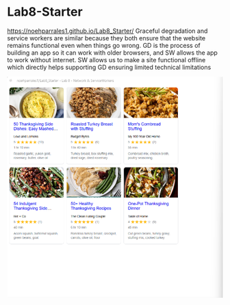 # Lab8-Starter
https://noehparrales1.github.io/Lab8_Starter/
Graceful degradation and service workers are similar because they both ensure that the website remains functional even when things go wrong. GD is the process of building an app so it can work with older browsers, and SW allows the app to work without internet. SW allows us to make a site functional offline which directly helps supporting GD ensuring limited technical limitations

![alt text](pwa.png)
